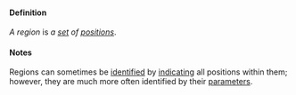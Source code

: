 #### Definition

*A region* is *a [set](https://github.com/gcassel/Modular-Organization-Terminology/blob/master/terms/set.md) of [positions](https://github.com/gcassel/Modular-Organization-Terminology/blob/master/terms/position.md)*.

#### Notes

Regions can sometimes be [identified](https://github.com/gcassel/Modular-Organization-Terminology/blob/master/terms/identify.md) by [indicating](https://github.com/gcassel/Modular-Organization-Terminology/blob/master/terms/indicate.md) all positions within them; however, they are much more often identified by their [parameters](https://github.com/gcassel/Modular-Organization-Terminology/blob/master/terms/parameter.md).

